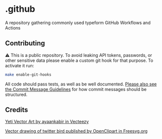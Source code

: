 # .github
A repository gathering commonly used typeform GitHub Workflows and Actions

## Contributing
⚠️ This is a public repository. To avoid leaking API tokens, passwords, or other sensitive data please enable a custom git hook for that purpose. To activate it run:
```bash
make enable-git-hooks
```

All code should pass tests, as well as be well documented. [Please also see the Commit Message Guidelines](CONTRIBUTING.MD) for how commit messages should be structured.

## Credits

[Yeti Vector Art by ayaankabir in Vecteezy](https://www.vecteezy.com/vector-art/125972-yeti-vector)

[Vector drawing of twitter bird published by OpenClipart in Freesvg.org](https://freesvg.org/vector-drawing-of-twitter-bird)
